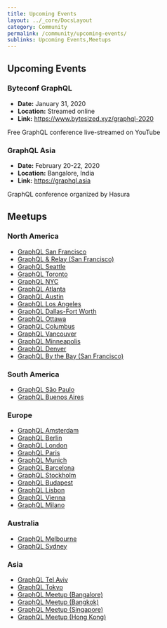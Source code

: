 ```yaml
---
title: Upcoming Events
layout: ../_core/DocsLayout
category: Community
permalink: /community/upcoming-events/
sublinks: Upcoming Events,Meetups
---
```


## Upcoming Events

### Byteconf GraphQL

- **Date:** January 31, 2020
- **Location:** Streamed online
- **Link:** https://www.bytesized.xyz/graphql-2020

Free GraphQL conference live-streamed on YouTube

### GraphQL Asia

- **Date:** February 20-22, 2020
- **Location:** Bangalore, India
- **Link:** https://graphql.asia

GraphQL conference organized by Hasura

## Meetups

### North America

- [GraphQL San Francisco](http://www.meetup.com/GraphQL-SF/)
- [GraphQL & Relay (San Francisco)](http://www.meetup.com/graphql/)
- [GraphQL Seattle](https://www.meetup.com/Seattle-GraphQL-Meetup/)
- [GraphQL Toronto](https://www.meetup.com/GraphQL-Toronto/)
- [GraphQL NYC](https://www.meetup.com/GraphQL-NYC/)
- [GraphQL Atlanta](https://www.meetup.com/GraphQL-Atlanta/)
- [GraphQL Austin](https://www.meetup.com/ATX-GraphQL/)
- [GraphQL Los Angeles](https://www.meetup.com/Los-Angeles-GraphQL-Meetup/)
- [GraphQL Dallas-Fort Worth](https://www.meetup.com/DFW-GraphQL-Meetup/)
- [GraphQL Ottawa](https://www.meetup.com/GraphQL-Ottawa/)
- [GraphQL Columbus](https://www.meetup.com/GraphQL-Columbus/)
- [GraphQL Vancouver](https://www.meetup.com/GraphQL-Vancouver/)
- [GraphQL Minneapolis](https://www.meetup.com/GraphQL-MN/)
- [GraphQL Denver](https://www.meetup.com/graphql-denver)
- [GraphQL By the Bay (San Francisco)](https://www.meetup.com/graphql-by-the-bay/)

### South America

- [GraphQL São Paulo](https://www.meetup.com/Apollo-GraphQL/)
- [GraphQL Buenos Aires](https://www.meetup.com/GraphQL-BA/)

### Europe

- [GraphQL Amsterdam](https://www.meetup.com/Amsterdam-GraphQL-Meetup/)
- [GraphQL Berlin](https://www.meetup.com/graphql-berlin/)
- [GraphQL London](https://www.meetup.com/GraphQL-London)
- [GraphQL Paris](https://www.meetup.com/fr-FR/parisgraphql/)
- [GraphQL Munich](https://www.meetup.com/GraphQL-Munich/)
- [GraphQL Barcelona](https://www.meetup.com/GraphQL-Barcelona/)
- [GraphQL Stockholm](https://www.meetup.com/GraphQL-Stockholm/)
- [GraphQL Budapest](https://www.meetup.com/Budapest-GraphQL/)
- [GraphQL Lisbon](https://www.meetup.com/GraphQL-Lisbon/)
- [GraphQL Vienna](https://www.meetup.com/GraphQL-Vienna/)
- [GraphQL Milano](https://www.meetup.com/GraphQL-Milano/)

### Australia

- [GraphQL Melbourne](http://graphql.melbourne/)
- [GraphQL Sydney](https://graphql.sydney/)

### Asia

- [GraphQL Tel Aviv](https://www.meetup.com/GraphQL-TLV/)
- [GraphQL Tokyo](https://www.meetup.com/GraphQL-Tokyo/)
- [GraphQL Meetup (Bangalore)](https://www.meetup.com/graphql-bangalore/)
- [GraphQL Meetup (Bangkok)](https://www.meetup.com/GraphQL-Bangkok/)
- [GraphQL Meetup (Singapore)](https://www.meetup.com/GraphQL-SG/)
- [GraphQL Meetup (Hong Kong)](https://www.meetup.com/GraphQLHongKong/)
